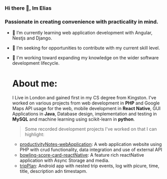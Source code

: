 ### Hi there 👋, Im Elias 
### Passionate in creating convenience with practicality in mind.

- 🌱 I’m currently learning web application development with Angular, Nestjs and Django.
- 👯 I’m seeking for opportunities to contribute with my current skill level. 
- 📝 I'm working toward expanding my knowledge on the wider software development lifecycle. 

  # About me:
  I Live in London and gained first in my CS degree from Kingston.
  I've worked on various projects from web development in **PHP** and Google Maps API usage for the web, mobile development in **React Native**, GUI Applications in **Java**, Database design, implementation and testing in **MySQL** and machine learning using scikit-learn in **python**.
   >  Some recorded development projects I've worked on that I can highlight:
   - [productivityNotes-webApplication](https://github.com/eliasdewan/productivityNotes-webApplication?tab=readme-ov-file#): A web application website using PHP with crud functionality, data integration and use of external API
   - [bowling-score-card-reactNative](https://github.com/eliasdewan/bowling-score-card-reactNative#): A feature rich reactNative application with Async Storage and media.
   - [tripPlan](https://github.com/eliasdewan/tripPlan#): Android app with nested trip events, log with picure, time, title, description adn timestapm.

<!--
**eliasdewan/eliasdewan** is a ✨ _special_ ✨ repository because its `README.md` (this file) appears on your GitHub profile.

Here are some ideas to get you started:

- 🔭 I’m currently working on ...
- 🌱 I’m currently learning ...
- 👯 I’m looking to collaborate on ...
- 🤔 I’m looking for help with ...
- 💬 Ask me about ...
- 📫 How to reach me: ...
- 😄 Pronouns: ...
- ⚡ Fun fact: ...
-->
